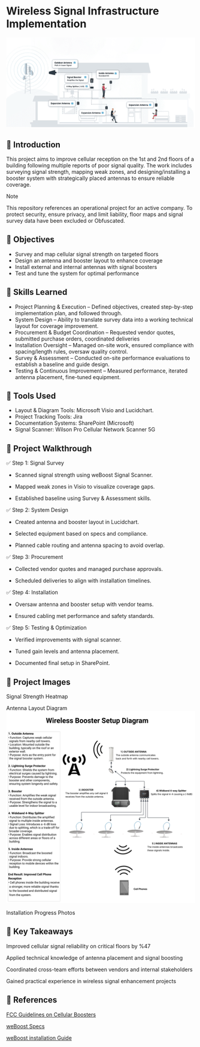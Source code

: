
# Wireless Signal Infrastructure Implementation

![Antenna Project cover photo](https://github.com/josiasdelbois/Wireless-Signal-Infrastructure-Implementation/blob/main/Assets/Antenna%20Project%20Photo%201.1.png)

## 📘 Introduction
This project aims to improve cellular reception on the 1st and 2nd floors of a building following multiple reports of poor signal quality. The work includes surveying signal strength, mapping weak zones, and designing/installing a booster system with strategically placed antennas to ensure reliable coverage.

> [!NOTE]
> This repository references an operational project for an active company. To protect security, ensure privacy, and limit liability, floor maps and signal survey data have been excluded or Obfuscated.

## 🎯 Objectives 

- Survey and map cellular signal strength on targeted floors 
- Design an antenna and booster layout to enhance coverage 
- Install external and internal antennas with signal boosters 
- Test and tune the system for optimal performance 

## 🚀 Skills Learned

- Project Planning & Execution – Defined objectives, created step-by-step implementation plan, and followed through.
- System Design – Ability to translate survey data into a working technical layout for coverage improvement.
- Procurement & Budget Coordination – Requested vendor quotes, submitted purchase orders, coordinated deliveries
- Installation Oversight – Managed on-site work, ensured compliance with spacing/length rules, oversaw quality control.
- Survey & Assessment – Conducted on-site performance evaluations to establish a baseline and guide design.
- Testing & Continuous Improvement – Measured performance, iterated antenna placement, fine-tuned equipment.

## 🔧 Tools Used

- Layout & Diagram Tools: Microsoft Visio and Lucidchart.
- Project Tracking Tools: Jira
- Documentation Systems: SharePoint (Microsoft)
- Signal Scanner: Wilson Pro Cellular Network Scanner 5G

## 🧪 Project Walkthrough

✅ Step 1: Signal Survey
- Scanned signal strength using weBoost Signal Scanner.

- Mapped weak zones in Visio to visualize coverage gaps.

- Established baseline using Survey & Assessment skills.

✅ Step 2: System Design
- Created antenna and booster layout in Lucidchart.

- Selected equipment based on specs and compliance.

- Planned cable routing and antenna spacing to avoid overlap.

✅ Step 3: Procurement
- Collected vendor quotes and managed purchase approvals.

- Scheduled deliveries to align with installation timelines.

✅ Step 4: Installation
- Oversaw antenna and booster setup with vendor teams.

- Ensured cabling met performance and safety standards.

✅ Step 5: Testing & Optimization
- Verified improvements with signal scanner.

- Tuned gain levels and antenna placement.

- Documented final setup in SharePoint.

## 📸 Project Images 

Signal Strength Heatmap 

Antenna Layout Diagram
![Antenna Project cover photo](https://github.com/josiasdelbois/Wireless-Signal-Infrastructure-Implementation/blob/main/Assets/Wireless%20Booster%20Setup%20Diagram.jpeg)

Installation Progress Photos 

## 🔑 Key Takeaways 

Improved cellular signal reliability on critical floors by %47

Applied technical knowledge of antenna placement and signal boosting 

Coordinated cross-team efforts between vendors and internal stakeholders 

Gained practical experience in wireless signal enhancement projects 

## 📎 References 

[FCC Guidelines on Cellular Boosters](https://www.fcc.gov/wireless/bureau-divisions/mobility-division/signal-boosters/consumer-signal-boosters) 

[weBoost Specs](https://github.com/josiasdelbois/Wireless-Signal-Infrastructure-Implementation/blob/main/Assets/weBoost%20Technical%20Specs.pdf)

[weBoost installation Guide](https://github.com/josiasdelbois/Wireless-Signal-Infrastructure-Implementation/blob/main/Assets/weBoost%20installation%20Guide.pdf)
